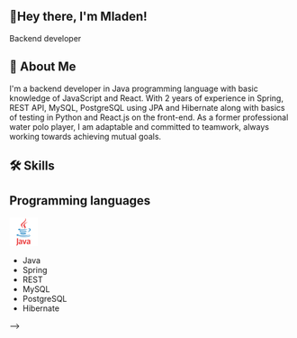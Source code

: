 ## 👋Hey there, I'm Mladen!

Backend developer


## 🚀 About Me
I'm a backend developer in Java programming language with basic knowledge of JavaScript and React.
With 2 years of experience in Spring, REST API, MySQL, PostgreSQL using JPA and Hibernate 
along with basics of testing in Python and React.js on the front-end. 
As a former professional water polo player, I am adaptable and committed to teamwork,
always working towards achieving mutual goals.


## 🛠 Skills
## **Programming languages**
<img src="https://github.com/mladeninjac/mladeninjac/blob/main/java-original-wordmark.svg" width="50">

- Java
- Spring
- REST
- MySQL
- PostgreSQL
- Hibernate


-->
